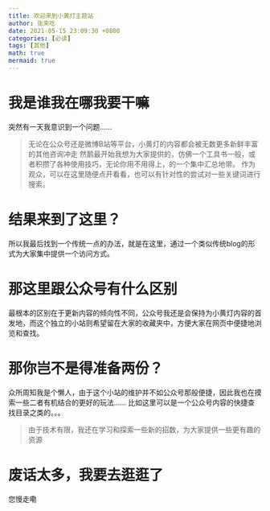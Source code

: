 ```yaml
---
title: 欢迎来到小黄灯主题站
author: 张来吃
date: 2021-05-15 23:09:30 +0800
categories: [必读]
tags: [其他]
math: true
mermaid: true
---
```


# 我是谁我在哪我要干嘛
突然有一天我意识到一个问题……
> 无论在公众号还是微博B站等平台，小黄灯的内容都会被无数更多新鲜丰富的其他咨询冲走
然鹅最开始我想为大家提供的，仿佛一个工具书一般，或者积攒了各种使用技巧，无论你用不用得上，的一个集中汇总地带。
作为观众，可以在这里随便点开看看，也可以有针对性的尝试对一些关键词进行搜索。

# 结果来到了这里？
所以我最后找到一个传统一点的办法，就是在这里，通过一个类似传统blog的形式为大家集中提供一个访问方式。

# 那这里跟公众号有什么区别
最根本的区别在于更新内容的倾向性不同，公众号我还是会保持为小黄灯内容的首发地，而这个独立的小站则希望留在大家的收藏夹中，方便大家在网页中便捷地浏览和查找。

# 那你岂不是得准备两份？
众所周知我是个懒人，由于这个小站的维护并不如公众号那般便捷，因此我也在摸索一些二者有机结合的更好的玩法……
比如这里可以是一个公众号内容的快捷查找目录之类的。。。
> 由于技术有限，我还在学习和探索一些新的招数，为大家提供一些更有趣的资源

# 废话太多，我要去逛逛了
您慢走嘞